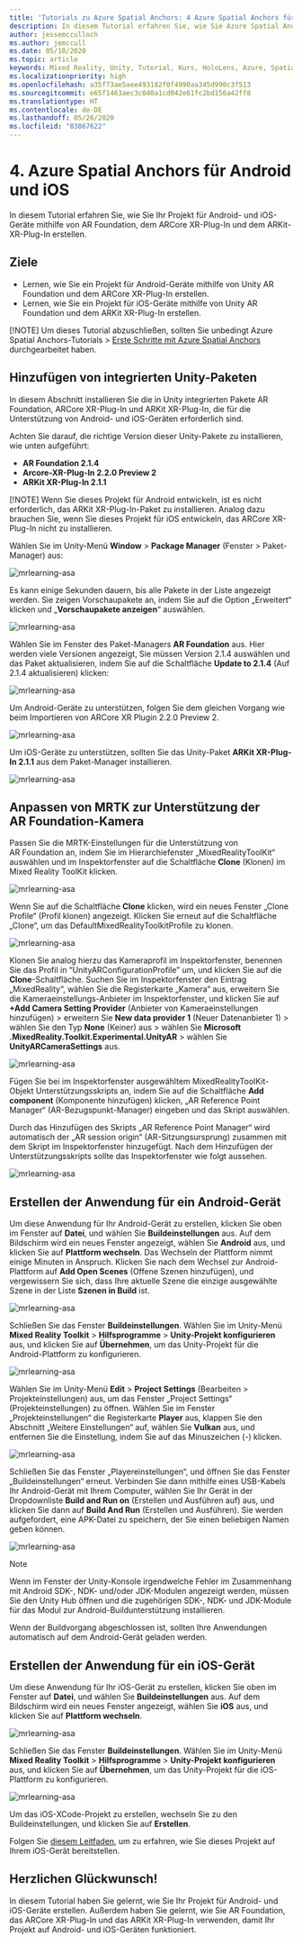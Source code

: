```yaml
---
title: 'Tutorials zu Azure Spatial Anchors: 4 Azure Spatial Anchors für Android und iOS'
description: In diesem Tutorial erfahren Sie, wie Sie Azure Spatial Anchors in einer Mixed Reality-Anwendung implementieren.
author: jessemcculloch
ms.author: jemccull
ms.date: 05/18/2020
ms.topic: article
keywords: Mixed Reality, Unity, Tutorial, Kurs, HoloLens, Azure, Spatial Anchors
ms.localizationpriority: high
ms.openlocfilehash: a35f73ae5aee493182f0f4990aa345d990c3f513
ms.sourcegitcommit: e65f1463aec3c040a1cd042e61fc2bd156a42ff8
ms.translationtype: HT
ms.contentlocale: de-DE
ms.lasthandoff: 05/26/2020
ms.locfileid: "83867622"
---
```

# <a name="4-azure-spatial-anchors-for-android-and-ios"></a>4. Azure Spatial Anchors für Android und iOS

In diesem Tutorial erfahren Sie, wie Sie Ihr Projekt für Android- und iOS-Geräte mithilfe von AR Foundation, dem ARCore XR-Plug-In und dem ARKit-XR-Plug-In erstellen.

## <a name="objectives"></a>Ziele

* Lernen, wie Sie ein Projekt für Android-Geräte mithilfe von Unity AR Foundation und dem ARCore XR-Plug-In erstellen.
* Lernen, wie Sie ein Projekt für iOS-Geräte mithilfe von Unity AR Foundation und dem ARKit XR-Plug-In erstellen.

[!NOTE] Um dieses Tutorial abzuschließen, sollten Sie unbedingt Azure Spatial Anchors-Tutorials > [Erste Schritte mit Azure Spatial Anchors](mrlearning-asa-ch1.md) durchgearbeitet haben.

## <a name="adding-inbuilt-unity-packages"></a>Hinzufügen von integrierten Unity-Paketen

In diesem Abschnitt installieren Sie die in Unity integrierten Pakete AR Foundation, ARCore XR-Plug-In und ARKit XR-Plug-In, die für die Unterstützung von Android- und iOS-Geräten erforderlich sind.

Achten Sie darauf, die richtige Version dieser Unity-Pakete zu installieren, wie unten aufgeführt:

* **AR Foundation 2.1.4**
* **Arcore-XR-Plug-In 2.2.0 Preview 2**
* **ARKit XR-Plug-In 2.1.1**

[!NOTE] Wenn Sie dieses Projekt für Android entwickeln, ist es nicht erforderlich, das ARKit XR-Plug-In-Paket zu installieren. Analog dazu brauchen Sie, wenn Sie dieses Projekt für iOS entwickeln, das ARCore XR-Plug-In nicht zu installieren.

Wählen Sie im Unity-Menü **Window** > **Package Manager** (Fenster > Paket-Manager) aus:

![mrlearning-asa](images/mrlearning-asa/tutorial4-section1-step1-1.png)

Es kann einige Sekunden dauern, bis alle Pakete in der Liste angezeigt werden. Sie zeigen Vorschaupakete an, indem Sie auf die Option „Erweitert“ klicken und „**Vorschaupakete anzeigen**“ auswählen.

![mrlearning-asa](images/mrlearning-asa/tutorial4-section1-step1-2.png)

Wählen Sie im Fenster des Paket-Managers **AR Foundation** aus. Hier werden viele Versionen angezeigt, Sie müssen Version 2.1.4 auswählen und das Paket aktualisieren, indem Sie auf die Schaltfläche **Update to 2.1.4** (Auf 2.1.4 aktualisieren) klicken:

![mrlearning-asa](images/mrlearning-asa/tutorial4-section1-step1-3.png)

Um Android-Geräte zu unterstützen, folgen Sie dem gleichen Vorgang wie beim Importieren von ARCore XR Plugin 2.2.0 Preview 2.

![mrlearning-asa](images/mrlearning-asa/tutorial4-section1-step1-4.png)

Um iOS-Geräte zu unterstützen, sollten Sie das Unity-Paket **ARKit XR-Plug-In 2.1.1** aus dem Paket-Manager installieren.

![mrlearning-asa](images/mrlearning-asa/tutorial4-section1-step1-5.png)

## <a name="customize-mrtk-to-support-ar-foundation-camera"></a>Anpassen von MRTK zur Unterstützung der AR Foundation-Kamera

Passen Sie die MRTK-Einstellungen für die Unterstützung von AR Foundation an, indem Sie im Hierarchiefenster „MixedRealityToolKit“ auswählen und im Inspektorfenster auf die Schaltfläche **Clone** (Klonen) im Mixed Reality ToolKit klicken.

![mrlearning-asa](images/mrlearning-asa/tutorial4-section2-step1-1.png)

Wenn Sie auf die Schaltfläche **Clone** klicken, wird ein neues Fenster „Clone Profile“ (Profil klonen) angezeigt. Klicken Sie erneut auf die Schaltfläche „Clone“, um das DefaultMixedRealityToolkitProfile zu klonen.

![mrlearning-asa](images/mrlearning-asa/tutorial4-section2-step1-2.png)

Klonen Sie analog hierzu das Kameraprofil im Inspektorfenster, benennen Sie das Profil in “UnityARConfigurationProfile” um, und klicken Sie auf die **Clone**-Schaltfläche. Suchen Sie im Inspektorfenster den Eintrag „MixedReality“, wählen Sie die Registerkarte „Kamera“ aus, erweitern Sie die Kameraeinstellungs-Anbieter im Inspektorfenster, und klicken Sie auf **+Add Camera Setting Provider** (Anbieter von Kameraeinstellungen hinzufügen) > erweitern Sie **New data provider 1** (Neuer Datenanbieter 1) > wählen Sie den Typ **None** (Keiner) aus > wählen Sie **Microsoft .MixedReality.Toolkit.Experimental.UnityAR** > wählen Sie **UnityARCameraSettings** aus.


![mrlearning-asa](images/mrlearning-asa/tutorial4-section2-step1-3.png)

Fügen Sie bei im Inspektorfenster ausgewähltem MixedRealityToolKit-Objekt Unterstützungsskripts an, indem Sie auf die Schaltfläche **Add component** (Komponente hinzufügen) klicken, „AR Reference Point Manager“ (AR-Bezugspunkt-Manager) eingeben und das Skript auswählen.

Durch das Hinzufügen des Skripts „AR Reference Point Manager“ wird automatisch der „AR session origin“ (AR-Sitzungsursprung) zusammen mit dem Skript im Inspektorfenster hinzugefügt. Nach dem Hinzufügen der Unterstützungsskripts sollte das Inspektorfenster wie folgt aussehen.

![mrlearning-asa](images/mrlearning-asa/tutorial4-section2-step1-4.png)

## <a name="build-application-to-android-device"></a>Erstellen der Anwendung für ein Android-Gerät

Um diese Anwendung für Ihr Android-Gerät zu erstellen, klicken Sie oben im Fenster auf **Datei**, und wählen Sie **Buildeinstellungen** aus. Auf dem Bildschirm wird ein neues Fenster angezeigt, wählen Sie **Android** aus, und klicken Sie auf **Plattform wechseln**. Das Wechseln der Plattform nimmt einige Minuten in Anspruch. Klicken Sie nach dem Wechsel zur Android-Plattform auf **Add Open Scenes** (Offene Szenen hinzufügen), und vergewissern Sie sich, dass Ihre aktuelle Szene die einzige ausgewählte Szene in der Liste **Szenen in Build** ist.

![mrlearning-asa](images/mrlearning-asa/tutorial4-section3-step1-1.png)

Schließen Sie das Fenster **Buildeinstellungen**. Wählen Sie im Unity-Menü **Mixed Reality Toolkit** > **Hilfsprogramme** > **Unity-Projekt konfigurieren** aus, und klicken Sie auf **Übernehmen**, um das Unity-Projekt für die Android-Plattform zu konfigurieren.

![mrlearning-asa](images/mrlearning-asa/tutorial4-section3-step1-2.png)

Wählen Sie im Unity-Menü **Edit** > **Project Settings** (Bearbeiten > Projekteinstellungen) aus, um das Fenster „Project Settings“ (Projekteinstellungen) zu öffnen. Wählen Sie im Fenster „Projekteinstellungen“ die Registerkarte **Player** aus, klappen Sie den Abschnitt „Weitere Einstellungen“ auf, wählen Sie **Vulkan** aus, und entfernen Sie die Einstellung, indem Sie auf das Minuszeichen (-) klicken.

![mrlearning-asa](images/mrlearning-asa/tutorial4-section3-step1-3.png)

Schließen Sie das Fenster „Playereinstellungen“, und öffnen Sie das Fenster „Buildeinstellungen“ erneut. Verbinden Sie dann mithilfe eines USB-Kabels Ihr Android-Gerät mit Ihrem Computer, wählen Sie Ihr Gerät in der Dropdownliste **Build and Run on** (Erstellen und Ausführen auf) aus, und klicken Sie dann auf **Build And Run** (Erstellen und Ausführen). Sie werden aufgefordert, eine APK-Datei zu speichern, der Sie einen beliebigen Namen geben können.

![mrlearning-asa](images/mrlearning-asa/tutorial4-section3-step1-4.png)

> [!NOTE]
> Wenn im Fenster der Unity-Konsole irgendwelche Fehler im Zusammenhang mit Android SDK-, NDK- und/oder JDK-Modulen angezeigt werden, müssen Sie den Unity Hub öffnen und die zugehörigen SDK-, NDK- und JDK-Module für das Modul zur Android-Buildunterstützung installieren.

Wenn der Buildvorgang abgeschlossen ist, sollten Ihre Anwendungen automatisch auf dem Android-Gerät geladen werden.

## <a name="build-application-to-ios-device"></a>Erstellen der Anwendung für ein iOS-Gerät

Um diese Anwendung für Ihr iOS-Gerät zu erstellen, klicken Sie oben im Fenster auf **Datei**, und wählen Sie **Buildeinstellungen** aus. Auf dem Bildschirm wird ein neues Fenster angezeigt, wählen Sie **iOS** aus, und klicken Sie auf **Plattform wechseln**.

![mrlearning-asa](images/mrlearning-asa/tutorial4-section4-step1-1.png)

Schließen Sie das Fenster **Buildeinstellungen**. Wählen Sie im Unity-Menü **Mixed Reality Toolkit** > **Hilfsprogramme** > **Unity-Projekt konfigurieren** aus, und klicken Sie auf **Übernehmen**, um das Unity-Projekt für die iOS-Plattform zu konfigurieren.

![mrlearning-asa](images/mrlearning-asa/tutorial4-section4-step1-2.png)

Um das iOS-XCode-Projekt zu erstellen, wechseln Sie zu den Buildeinstellungen, und klicken Sie auf **Erstellen**.

Folgen Sie [diesem Leitfaden](https://docs.microsoft.com/azure/spatial-anchors/quickstarts/get-started-unity-ios#export-the-xcode-project), um zu erfahren, wie Sie dieses Projekt auf Ihrem iOS-Gerät bereitstellen.

## <a name="congratulations"></a>Herzlichen Glückwunsch!

In diesem Tutorial haben Sie gelernt, wie Sie Ihr Projekt für Android- und iOS-Geräte erstellen. Außerdem haben Sie gelernt, wie Sie AR Foundation, das ARCore XR-Plug-In und das ARKit XR-Plug-In verwenden, damit Ihr Projekt auf Android- und iOS-Geräten funktioniert.